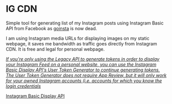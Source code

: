# IG CDN

Simple tool for generating list of my Instagram posts using Instagram Basic API from Facebook as [goinsta](https://github.com/ahmdrz/goinsta) is now dead.

I am using Instagram media URLs for displaying images on my static webpage, it saves me bandwidth as traffic goes directly from Instagram CDN. It is free and legal for personal webpage.

_[If you're only using the Legacy API to generate tokens in order to display your Instagram Feed on a personal website, you can use the Instagram Basic Display API's User Token Generator to continue generating tokens. The User Token Generator does not require App Review, but it will only work for your owned Instagram accounts (i.e. accounts for which you know the login credentials](https://www.instagram.com/developer/)_

[Instagram Basic Display API](https://developers.facebook.com/docs/instagram-basic-display-api?_fb_noscript=1)


